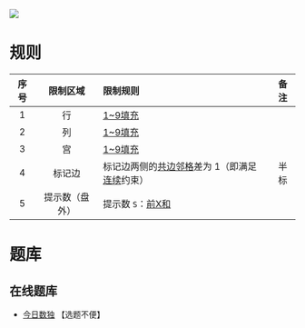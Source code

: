![](https://cn.sudoku.today/pic/02/xsumpartconsecutive/25495_350757.png)

# 规则
| 序号 | 限制区域 | 限制规则 | 备注 |
| :---: | :---: | :--- | :---: |
| 1 | 行 | [1~9填充] | |
| 2 | 列 | [1~9填充] | |
| 3 | 宫 | [1~9填充] | |
| 4 | 标记边 | 标记边两侧的[共边邻格]差为 1（即满足[连续]约束） | 半标 |
| 5 | 提示数（盘外） | 提示数 `S`：[前X和] | |

# 题库

## 在线题库
- [今日数独](https://cn.sudoku.today/g-hybrid-sudoku-consecutive-pairs-sum-frame/) 【选题不便】

[1~9填充]: ../../../rules.md#1~9填充
[共边邻格]: ../../../rules.md#共边邻格
[连续]: ../../../rules.md#连续
[前X和]: ../../../rules.md#前X和